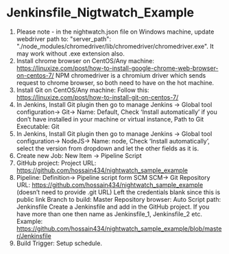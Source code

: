 # Jenkinsfile_Nigtwatch_Example

1.	Please note - in the nightwatch.json file on Windows machine, update webdriver path to: "server_path": "./node_modules/chromedriver/lib/chromedriver/chromedriver.exe". It may work without .exe extension also.
2.	Install chrome browser on CentOS/Any machine: https://linuxize.com/post/how-to-install-google-chrome-web-browser-on-centos-7/
NPM chromedriver is a chromium driver which sends request to chrome browser, so both need to have on the hot machine.
3.	Install Git on CentOS/Any machine: Follow this: https://linuxize.com/post/how-to-install-git-on-centos-7/
4.	In Jenkins, Install Git plugin then go to manage Jenkins -> Global tool configuration-> Git-> Name: Default, Check ‘Install automatically’ if you don’t have installed in your machine or virtual instance, Path to Git Executable: Git  
5.	In Jenkins, Install Git plugin then go to manage Jenkins -> Global tool configuration-> NodeJS-> Name: node, Check ‘Install automatically’, select the version from dropdown and let the other fields as it is.  
6.	Create new Job: New Item -> Pipeline Script
7.	GitHub project: Project URL: https://github.com/hossain434/nightwatch_sample_example
8.	Pipeline: Definition-> Pipeline script form SCM
SCM-> Git
Repository URL: https://github.com/hossain434/nightwatch_sample_example  (doesn’t need to provide .git URL)
Left the credentials blank since this is public link
Branch to build: Master
Repository browser: Auto
Script path: Jenkinsfile
Create a Jenkinsfile and add in the GitHub project. If you have more than one then name as Jenkinsfile_1, Jenkinsfile_2 etc.
Example: https://github.com/hossain434/nightwatch_sample_example/blob/master/Jenkinsfile
9.	Build Trigger: Setup schedule.
